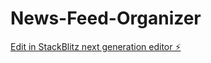 # News-Feed-Organizer

[Edit in StackBlitz next generation editor ⚡️](https://stackblitz.com/~/github.com/Sumith595/News-Feed-Organizer)